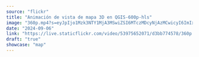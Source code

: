 ```yaml
---
source: "flickr"
title: "Animación de vista de mapa 3D en QGIS-600p-hls"
image: "360p.mp4?s=eyJpIjo1Mzk3NTY1MjA3MSwiZSI6MTczMDcyNjAzMCwicyI6ImIxZTMzZTcwZDBhYzJmNDlkN2QzMTMwZTk3NDNmNzRmZWJlNDU4ZWUiLCJ2IjoxfQ.mp4"
date: "2024-09-06"
link: "https://live.staticflickr.com/video/53975652071/d3bb774578/360p.mp4?s=eyJpIjo1Mzk3NTY1MjA3MSwiZSI6MTczMDcyNjAzMCwicyI6ImIxZTMzZTcwZDBhYzJmNDlkN2QzMTMwZTk3NDNmNzRmZWJlNDU4ZWUiLCJ2IjoxfQ"
draft: "true"
showcase: "map"
---
```

